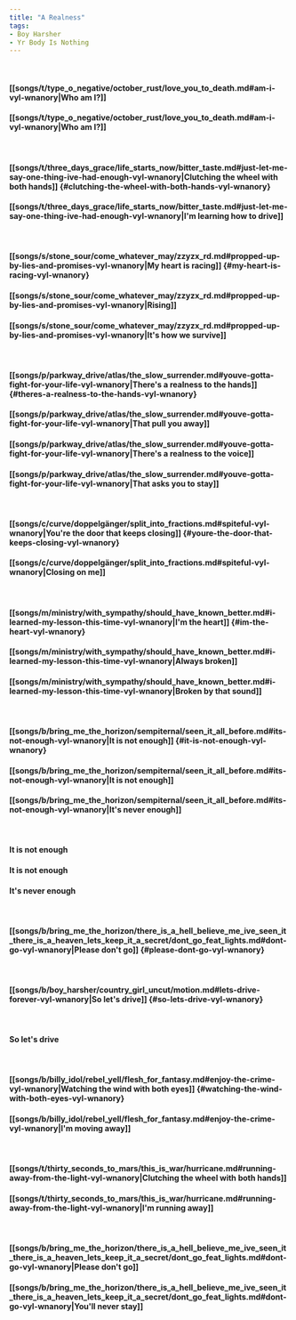 ```yaml
---
title: "A Realness"
tags:
- Boy Harsher
- Yr Body Is Nothing
---
```

&nbsp;
#### [[songs/t/type_o_negative/october_rust/love_you_to_death.md#am-i-vyl-wnanory|Who am I?]]
#### [[songs/t/type_o_negative/october_rust/love_you_to_death.md#am-i-vyl-wnanory|Who am I?]]
&nbsp;
#### [[songs/t/three_days_grace/life_starts_now/bitter_taste.md#just-let-me-say-one-thing-ive-had-enough-vyl-wnanory|Clutching the wheel with both hands]] {#clutching-the-wheel-with-both-hands-vyl-wnanory}
#### [[songs/t/three_days_grace/life_starts_now/bitter_taste.md#just-let-me-say-one-thing-ive-had-enough-vyl-wnanory|I'm learning how to drive]]
&nbsp;
#### [[songs/s/stone_sour/come_whatever_may/zzyzx_rd.md#propped-up-by-lies-and-promises-vyl-wnanory|My heart is racing]] {#my-heart-is-racing-vyl-wnanory}
#### [[songs/s/stone_sour/come_whatever_may/zzyzx_rd.md#propped-up-by-lies-and-promises-vyl-wnanory|Rising]]
#### [[songs/s/stone_sour/come_whatever_may/zzyzx_rd.md#propped-up-by-lies-and-promises-vyl-wnanory|It's how we survive]]
&nbsp;
#### [[songs/p/parkway_drive/atlas/the_slow_surrender.md#youve-gotta-fight-for-your-life-vyl-wnanory|There's a realness to the hands]] {#theres-a-realness-to-the-hands-vyl-wnanory}
#### [[songs/p/parkway_drive/atlas/the_slow_surrender.md#youve-gotta-fight-for-your-life-vyl-wnanory|That pull you away]]
#### [[songs/p/parkway_drive/atlas/the_slow_surrender.md#youve-gotta-fight-for-your-life-vyl-wnanory|There's a realness to the voice]]
#### [[songs/p/parkway_drive/atlas/the_slow_surrender.md#youve-gotta-fight-for-your-life-vyl-wnanory|That asks you to stay]]
&nbsp;
#### [[songs/c/curve/doppelgänger/split_into_fractions.md#spiteful-vyl-wnanory|You're the door that keeps closing]] {#youre-the-door-that-keeps-closing-vyl-wnanory}
#### [[songs/c/curve/doppelgänger/split_into_fractions.md#spiteful-vyl-wnanory|Closing on me]]
&nbsp;
#### [[songs/m/ministry/with_sympathy/should_have_known_better.md#i-learned-my-lesson-this-time-vyl-wnanory|I'm the heart]] {#im-the-heart-vyl-wnanory}
#### [[songs/m/ministry/with_sympathy/should_have_known_better.md#i-learned-my-lesson-this-time-vyl-wnanory|Always broken]]
#### [[songs/m/ministry/with_sympathy/should_have_known_better.md#i-learned-my-lesson-this-time-vyl-wnanory|Broken by that sound]]
&nbsp;
#### [[songs/b/bring_me_the_horizon/sempiternal/seen_it_all_before.md#its-not-enough-vyl-wnanory|It is not enough]] {#it-is-not-enough-vyl-wnanory}
#### [[songs/b/bring_me_the_horizon/sempiternal/seen_it_all_before.md#its-not-enough-vyl-wnanory|It is not enough]]
#### [[songs/b/bring_me_the_horizon/sempiternal/seen_it_all_before.md#its-not-enough-vyl-wnanory|It's never enough]]
&nbsp;
#### It is not enough
#### It is not enough
#### It's never enough
&nbsp;
#### [[songs/b/bring_me_the_horizon/there_is_a_hell_believe_me_ive_seen_it_there_is_a_heaven_lets_keep_it_a_secret/dont_go_feat_lights.md#dont-go-vyl-wnanory|Please don't go]] {#please-dont-go-vyl-wnanory}
&nbsp;
#### [[songs/b/boy_harsher/country_girl_uncut/motion.md#lets-drive-forever-vyl-wnanory|So let's drive]] {#so-lets-drive-vyl-wnanory}
&nbsp;
#### So let's drive
&nbsp;
#### [[songs/b/billy_idol/rebel_yell/flesh_for_fantasy.md#enjoy-the-crime-vyl-wnanory|Watching the wind with both eyes]] {#watching-the-wind-with-both-eyes-vyl-wnanory}
#### [[songs/b/billy_idol/rebel_yell/flesh_for_fantasy.md#enjoy-the-crime-vyl-wnanory|I'm moving away]]
&nbsp;
#### [[songs/t/thirty_seconds_to_mars/this_is_war/hurricane.md#running-away-from-the-light-vyl-wnanory|Clutching the wheel with both hands]]
#### [[songs/t/thirty_seconds_to_mars/this_is_war/hurricane.md#running-away-from-the-light-vyl-wnanory|I'm running away]]
&nbsp;
#### [[songs/b/bring_me_the_horizon/there_is_a_hell_believe_me_ive_seen_it_there_is_a_heaven_lets_keep_it_a_secret/dont_go_feat_lights.md#dont-go-vyl-wnanory|Please don't go]]
#### [[songs/b/bring_me_the_horizon/there_is_a_hell_believe_me_ive_seen_it_there_is_a_heaven_lets_keep_it_a_secret/dont_go_feat_lights.md#dont-go-vyl-wnanory|You'll never stay]]
